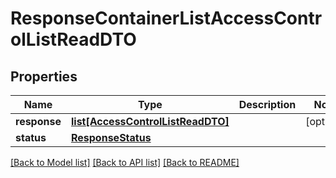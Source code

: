 # ResponseContainerListAccessControlListReadDTO

## Properties
Name | Type | Description | Notes
------------ | ------------- | ------------- | -------------
**response** | [**list[AccessControlListReadDTO]**](AccessControlListReadDTO.md) |  | [optional] 
**status** | [**ResponseStatus**](ResponseStatus.md) |  | 

[[Back to Model list]](../README.md#documentation-for-models) [[Back to API list]](../README.md#documentation-for-api-endpoints) [[Back to README]](../README.md)


